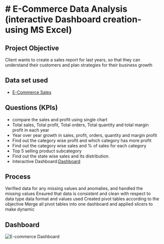 # # E-Commerce Data Analysis (interactive Dashboard creation- using MS Excel)
## Project Objective
Client wants to create a sales report for last years, so that they can understand their customers and plan strategies for their business growth

## Data set used
-	<a href="https://github.com/shoninel/E-Commerce-Sales-Dashboard/blob/main/Ecommerce%20Sales%20Analysis.xlsx"> E-Commerce Sales </a>

## Questions (KPIs)
- compare the sales and profit using single chart
- Total sales, Total profit, Total orders, Total quantity and total margin profit in each year
- Year over year growth in sales, profit, orders, quantity and margin profit
- Find out the category wise profit and which category has more profit
- Find out the category wise sales and % of sales for each category
- Top 5 selling product subcategory
- Find out the state wise sales and its distribution.
- Interactive Dashboard:<a href="https://github.com/shoninel/E-Commerce-Sales-Dashboard/blob/main/E-commerce%20Dashboard.png" >Dashboard </a>

## Process
Verified data for any missing values and anomalies, and handled the missing values
Ensured that data is consistent and clean with respect to data type data format and values used
Created pivot tables according to the objective
Merge all pivot tables into one dashboard and applied slicers to make dynamic

## Dashboard
![E-commerce Dashboard](https://github.com/user-attachments/assets/7318e650-bd50-4a54-8a69-a46af8679753)




